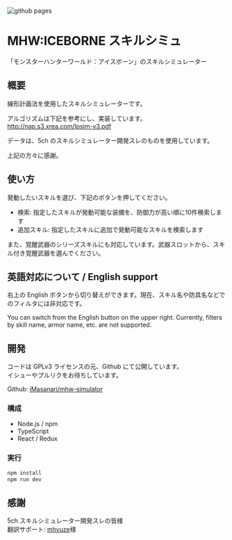 ![github pages](https://github.com/iMasanari/mhw-simulator/workflows/github%20pages/badge.svg)

# MHW:ICEBORNE スキルシミュ

「モンスターハンターワールド：アイスボーン」のスキルシミュレーター


## 概要

線形計画法を使用したスキルシミュレーターです。

アルゴリズムは下記を参考にし、実装しています。  
http://nap.s3.xrea.com/lpsim-v3.pdf

データは、5ch のスキルシミュレーター開発スレのものを使用しています。

上記の方々に感謝。


## 使い方

発動したいスキルを選び、下記のボタンを押してください。

- 検索: 指定したスキルが発動可能な装備を、防御力が高い順に10件検索します
- 追加スキル: 指定したスキルに追加で発動可能なスキルを検索します

また、覚醒武器のシリーズスキルにも対応しています。武器スロットから、スキル付き覚醒武器を選んでください。


## 英語対応について / English support

右上の English ボタンから切り替えができます。現在、スキル名や防具名などでのフィルタには非対応です。

You can switch from the English button on the upper right. Currently, filters by skill name, armor name, etc. are not supported.

## 開発

コードは GPLv3 ライセンスの元、Github にて公開しています。  
イシューやプルリクをお待ちしています。

Github: [iMasanari/mhw-simulator](https://github.com/iMasanari/mhw-simulator)

### 構成

- Node.js / npm
- TypeScript
- React / Redux

### 実行

```bash
npm install
npm run dev
```


## 感謝

5ch スキルシミュレーター開発スレの皆様  
翻訳サポート: [mhvuze](https://github.com/mhvuze)様  
